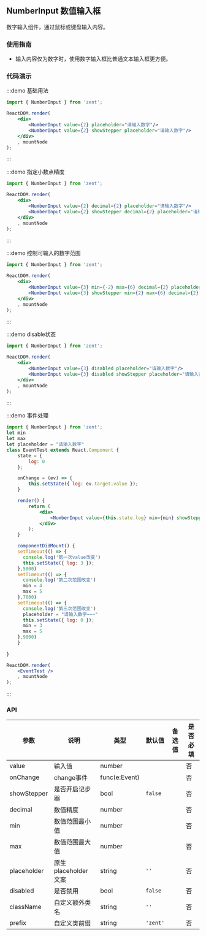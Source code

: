 ## NumberInput 数值输入框

数字输入组件，通过鼠标或键盘输入内容。

### 使用指南

- 输入内容仅为数字时，使用数字输入框比普通文本输入框更方便。

### 代码演示

:::demo 基础用法

```jsx
import { NumberInput } from 'zent';

ReactDOM.render(
	<div>
		<NumberInput value={2} placeholder="请输入数字"/>
		<NumberInput value={2} showStepper placeholder="请输入数字"/>
	</div>
	, mountNode
);

```
:::

:::demo 指定小数点精度

```jsx
import { NumberInput } from 'zent';

ReactDOM.render(
	<div>
		<NumberInput value={2} decimal={2} placeholder="请输入数字"/>
		<NumberInput value={2} showStepper decimal={2} placeholder="请输入数字"/>
	</div>
	, mountNode
);
```
:::

:::demo 控制可输入的数字范围

```jsx
import { NumberInput } from 'zent';

ReactDOM.render(
	<div>
		<NumberInput value={3} min={-2} max={6} decimal={2} placeholder="请输入数字"/>
		<NumberInput value={3} showStepper min={2} max={6} decimal={2} placeholder="请输入数字"/>
	</div>
	, mountNode
);
```
:::

:::demo disable状态

```jsx
import { NumberInput } from 'zent';

ReactDOM.render(
	<div>
		<NumberInput value={3} disabled placeholder="请输入数字"/>
		<NumberInput value={3} disabled showStepper placeholder="请输入数字"/>
	</div>
	, mountNode
);
```
:::

:::demo 事件处理

```jsx
import { NumberInput } from 'zent';
let min
let max
let placeholder = "请输入数字"
class EventTest extends React.Component {
	state = {
		log: 0
	};

	onChange = (ev) => {
		this.setState({ log: ev.target.value });
	}

	render() {
		return (
			<div>
				<NumberInput value={this.state.log} min={min} showStepper max={max} onChange={this.onChange.bind(this)} placeholder={placeholder}/>
			</div>
		);
	}

	componentDidMount() {
    setTimeout(() => {
      console.log('第一次value改变')
      this.setState({ log: 3 });
    },5000)
    setTimeout(() => {
      console.log('第二次范围改变')
      min = 4
      max = 5
    },7000)
    setTimeout(() => {
      console.log('第三次范围改变')
      placeholder = "请输入数字~~~"
      this.setState({ log: 0 });
      min = 3
      max = 5
    },9000)
	}	
	
}

ReactDOM.render(
	<EventTest />
	, mountNode
);
```
:::


### API

| 参数           | 说明              | 类型            | 默认值      | 备选值                     | 是否必填 |
| ------------ | --------------- | ------------- | -------- | ----------------------- | ---- |
| value        | 输入值             | number        |          |                         | 否    |
| onChange     | change事件        | func(e:Event) |          |                         | 否    |
| showStepper  | 是否开启记步器         | bool        | `false` |                        | 否    |
| decimal      | 数值精度            | number        |          |                         | 否    |
| min      | 数值范围最小值            | number        |          |                         | 否    |
| max      | 数值范围最大值            | number        |          |                         | 否    |
| placeholder  | 原生placeholder文案 | string        | `''`     |                         | 否    |
| disabled     | 是否禁用            | bool          | `false`  |                         | 否    |
| className    | 自定义额外类名        | string        | `''`     |                         | 否    |
| prefix       | 自定义类前缀         | string        | `'zent'` |                         | 否    |

<style>
.zent-number-input-wrapper {
	width: 200px;
	margin-bottom: 20px;
}
</style>
